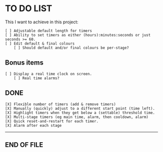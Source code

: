 # TO DO LIST

This I want to achieve in this project:

    [ ] Adjustable default length for timers
    [ ] Ability to set timers as either (hours):minutes:seconds or just seconds >= 60.
    [ ] Edit default & final colours
        [ ] Should default and/or final colours be per-stage?

## Bonus items

    [ ] Display a real time clock on screen.
        [ ] Real time alarms?

## DONE

    [X] Flexible number of timers (add & remove timers)
    [X] Manually (quickly) adjust to a different start point (time left).
    [X] Highlight timers when they get below a (settable) threshold time.
    [X] Multi-stage timers (eg main time, alarm, then cooldown, alarm)
    [X] Quick reset-and-restart for each timer.
    [X] Alarm after each stage

---
END OF FILE
---